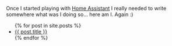 Once I started playing with <a href="https://www.home-assistant.io">Home Assistant</a> I really needed to write somewhere what was I doing so... here am I. Again :)

<ul>
  {% for post in site.posts %}
    <li>
      <a href="/blog{{ post.url }}">{{ post.title }}</a>
    </li>
  {% endfor %}
</ul>
